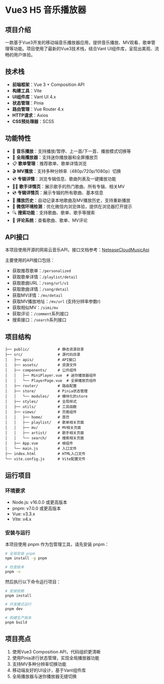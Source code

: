 # Vue3 H5 音乐播放器

## 项目介绍

一款基于Vue3开发的移动端音乐播放器应用，提供音乐播放、MV观看、歌单管理等功能。项目使用了最新的Vue3技术栈，结合Vant UI组件库，呈现出美观、流畅的用户体验。

## 技术栈

- **前端框架**：Vue 3 + Composition API
- **构建工具**：Vite
- **UI组件库**：Vant UI 4.x
- **状态管理**：Pinia
- **路由管理**：Vue Router 4.x
- **HTTP请求**：Axios
- **CSS预处理器**：SCSS

## 功能特性

- 🎵 **音乐播放**：支持播放/暂停、上一首/下一首、播放模式切换等
- 📱 **全局播放器**：支持迷你播放器和全屏播放页
- 📋 **歌单管理**：推荐歌单、歌单详情浏览
- 🎬 **MV播放**：支持多种分辨率（480p/720p/1080p）切换
- 💿 **专辑详情**：浏览专辑信息、歌曲列表及一键播放功能
- 👨‍🎤 **歌手详情页**：展示歌手的热门歌曲、所有专辑、相关MV
- 💿 **专辑详情页**：展示专辑的所有歌曲、基本信息
- 📜 **播放历史**：自动记录本地歌曲及MV播放历史，支持重新播放
- 📱 **微信环境检测**：优化微信内浏览体验，提供在浏览器打开提示
- 🔍 **搜索功能**：支持歌曲、歌单、歌手等搜索
- 💬 **评论系统**：查看歌曲、歌单、MV评论

## API接口

本项目使用开源的网易云音乐API，接口文档参考：[NeteaseCloudMusicApi](https://github.com/Binaryify/NeteaseCloudMusicApi)

主要使用的API接口包括：

- 获取推荐歌单：`/personalized`
- 获取歌单详情：`/playlist/detail`
- 获取歌曲URL：`/song/url/v1`
- 获取歌曲详情：`/song/detail`
- 获取MV详情：`/mv/detail`
- 获取MV播放地址：`/mv/url` (支持分辨率参数r)
- 获取相似MV：`/simi/mv`
- 获取评论：`/comment`系列接口
- 搜索接口：`/search`系列接口

## 项目结构

```
├── public/             # 静态资源目录
├── src/                # 源代码目录
│   ├── apis/           # API接口
│   ├── assets/         # 资源文件
│   ├── components/     # 公共组件
│   │   ├── MiniPlayer.vue  # 迷你播放器组件
│   │   └── PlayerPage.vue  # 全屏播放页组件
│   ├── router/         # 路由配置
│   ├── store/          # Pinia状态管理
│   │   └── modules/    # 模块化的store
│   ├── styles/         # 全局样式
│   ├── utils/          # 工具函数
│   ├── views/          # 页面组件
│   │   ├── home/       # 首页
│   │   ├── playlist/   # 歌单相关页面
│   │   ├── mv/         # MV相关页面
│   │   ├── artist/     # 歌手相关页面
│   │   └── search/     # 搜索相关页面
│   ├── App.vue         # 根组件
│   └── main.js         # 入口文件
├── index.html          # HTML入口文件
└── vite.config.js      # Vite配置文件
```

## 运行项目

### 环境要求

- Node.js: v16.0.0 或更高版本
- pnpm: v7.0.0 或更高版本
- Vue: v3.3.x
- Vite: v4.x

### 安装与运行

本项目使用 pnpm 作为包管理工具，请先安装 pnpm：

```bash
# 全局安装 pnpm
npm install -g pnpm

# 检查版本
pnpm -v
```

然后执行以下命令运行项目：

```bash
# 安装依赖
pnpm install

# 开发模式运行
pnpm dev

# 构建生产版本
pnpm build
```

## 项目亮点

1. 使用Vue3 Composition API，代码组织更清晰
2. 使用Pinia进行状态管理，实现全局播放器功能
3. 支持MV多种分辨率切换功能
4. 移动端友好的UI设计，基于Vant组件库
5. 全局播放器与迷你播放器无缝切换

